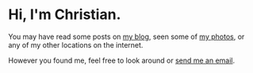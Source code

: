 # Hi, I'm Christian.

You may have read some posts on [my blog](https://blog.cleberg.io), seen some of [my photos](https://photos.cleberg.io), or any of my other locations on the internet.

However you found me, feel free to look around or [send me an email](mailto:hello@cleberg.io).
